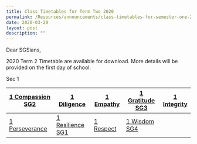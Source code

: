 ```yaml
---
title: Class Timetables for Term Two 2020
permalink: /Resources/announcements/class-timetables-for-semester-one-2020/
date: 2020-03-20
layout: post
description: ""
---
```

Dear SGSians,

2020 Term 2 Timetable are available for download. More details will be provided on the first day of school.

Sec 1

<table>
<thead>
  <tr>
    <th><a href="/files/Announcement/Timetable%20Term2%202020/Sec1/1-Compassion-SG2.pdf" target = "_blank">1 Compassion SG2</a></th>
    <th><a href="https://www.sgs.edu.sg/wp-content/uploads/2020/03/1-Diligence.pdf">1 Diligence</a></th>
    <th><a href="https://www.sgs.edu.sg/wp-content/uploads/2020/03/1-Empathy.pdf">1 Empathy</a></th>
    <th><a href="https://www.sgs.edu.sg/wp-content/uploads/2020/03/1-Gratitude-SG3.pdf">1 Gratitude SG3</a></th>
    <th><a href="https://www.sgs.edu.sg/wp-content/uploads/2020/03/1-Integrity.pdf">1 Integrity</a></th>
  </tr>
</thead>
<tbody>
  <tr>
    <td><a href="https://www.sgs.edu.sg/wp-content/uploads/2020/03/1-Perseverance.pdf">1 Perseverance</a></td>
    <td><a href="https://www.sgs.edu.sg/wp-content/uploads/2020/03/1-Resilience-SG1.pdf">1 Resilience SG1</a></td>
    <td><a href="https://www.sgs.edu.sg/wp-content/uploads/2020/03/1-Respect.pdf">1 Respect</a></td>
    <td><a href="https://www.sgs.edu.sg/wp-content/uploads/2020/03/1-Wisdom-SG4.pdf">1 Wisdom SG4</a></td>
    <td></td>
  </tr>
</tbody>
</table>